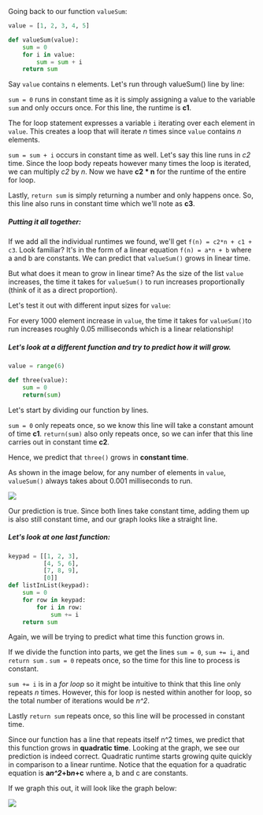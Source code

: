 <!--title={In what time does a function grow?}-->

Going back to our function `valueSum`:

```python
value = [1, 2, 3, 4, 5] 

def valueSum(value):
    sum = 0
    for i in value:
        sum = sum + i
    return sum
```
Say `value` contains n elements. Let's run through valueSum() line by line:

`sum = 0` runs in constant time as it is simply assigning a value to the variable `sum` and only occurs once. For this line, the runtime is **c1**.

The for loop statement expresses a variable `i` iterating over each element in `value`. This creates a loop that will iterate *n* times since `value` contains *n* elements.

`sum = sum + i` occurs in constant time as well. Let's say this line runs in *c2* time. Since the loop body repeats however many times the loop is iterated, we can multiply *c2* by *n*. Now we have **c2 * n** for the runtime of the entire for loop.

Lastly, `return sum` is simply returning a number and only happens once. So, this line also runs in constant time which we'll note as **c3**.

##### Putting it all together:
If we add all the individual runtimes we found, we'll get `f(n) = c2*n + c1 + c3`. Look familiar? It's in the form of a linear equation `f(n) = a*n + b` where a and b are constants. We can predict that `valueSum()` grows in linear time.

But what does it mean to grow in linear time? As the size of the list `value` increases, the time it takes for `valueSum()` to run increases proportionally (think of it as a direct proportion).

Let's test it out with different input sizes for `value`: 

[//]: # "insert 'linear' image"

For every 1000 element increase in `value`, the time it takes for `valueSum()`to run increases roughly 0.05 milliseconds which is a linear relationship!

##### Let's look at a different function and try to predict how it will grow. 

```python
value = range(6)

def three(value):
    sum = 0
    return(sum)
```

Let's start by dividing our function by lines. 

`sum = 0` only repeats once, so we know this line will take a constant amount of time **c1**. 
`return(sum)` also only repeats once, so we can infer that this line carries out in constant time **c2**. 

Hence, we predict that `three()` grows in **constant time**. 

As shown in the image below, for any number of elements in `value`, `valueSum()` always takes about 0.001 milliseconds to run. 

<img src = "https://projectbit.s3-us-west-1.amazonaws.com/darlene/labs/Screen+Shot+2020-02-21+at+5.30.01+PM.png"> 

Our prediction is true. Since both lines take constant time, adding them up is also still constant time, and our graph looks like a straight line. 

##### Let's look at one last function: 

```python
keypad = [[1, 2, 3], 
          [4, 5, 6],
          [7, 8, 9],
          [0]] 
def listInList(keypad):
    sum = 0
    for row in keypad:
        for i in row:
            sum += i
    return sum
```

Again, we will be trying to predict what time this function grows in. 

If we divide the function into parts, we get the lines `sum = 0`, `sum += i`, and `return sum` .
`sum = 0` repeats once, so the time for this line to process is constant.

`sum += i` is in a *for loop* so it might be intuitive to think that this line only repeats *n* times. However, this for loop is nested within another for loop, so the total number of iterations would be *n^2*.

Lastly `return sum` repeats once, so this line will be processed in constant time. 

Since our function has a line that repeats itself n^2 times, we predict that this function grows in **quadratic time**.  Looking at the graph, we see our prediction is indeed correct. Quadratic runtime starts growing quite quickly in comparison to a linear runtime. Notice that the equation for a quadratic equation is **a*n^2*+b*n*+c** where a, b and c are constants.



If we graph this out, it will look like the graph below:

<img src = "https://projectbit.s3-us-west-1.amazonaws.com/darlene/labs/Screen+Shot+2020-02-21+at+5.30.07+PM.png"> 
